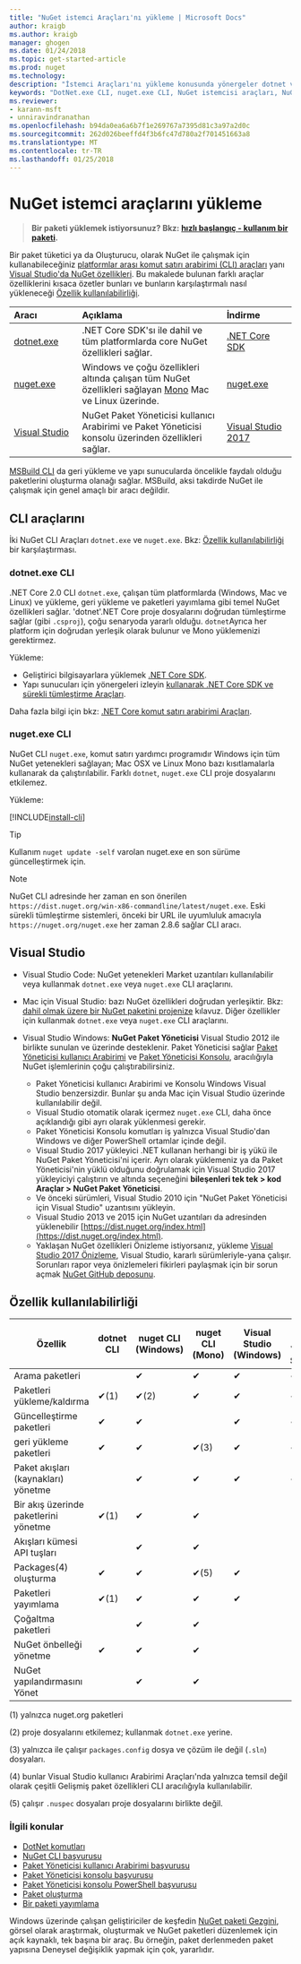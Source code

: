 ```yaml
---
title: "NuGet istemci Araçları'nı yükleme | Microsoft Docs"
author: kraigb
ms.author: kraigb
manager: ghogen
ms.date: 01/24/2018
ms.topic: get-started-article
ms.prod: nuget
ms.technology: 
description: "İstemci Araçları'nı yükleme konusunda yönergeler dotnet ve nuget komut satırı arabirimi (CLI) ve Visual Studio için Paket Yöneticisi."
keywords: "DotNet.exe CLI, nuget.exe CLI, NuGet istemcisi araçları, NuGet Paket Yöneticisi, NuGet Paket Yöneticisi konsolu, NuGet Visual Studio, NuGet beta kanal"
ms.reviewer:
- karann-msft
- unniravindranathan
ms.openlocfilehash: b94da0ea6a6b7f1e269767a7395d81c3a97a2d0c
ms.sourcegitcommit: 262d026beeffd4f3b6fc47d780a2f701451663a8
ms.translationtype: MT
ms.contentlocale: tr-TR
ms.lasthandoff: 01/25/2018
---
```

# <a name="installing-nuget-client-tools"></a>NuGet istemci araçlarını yükleme

> **Bir paketi yüklemek istiyorsunuz? Bkz: [hızlı başlangıç - kullanım bir paketi](quickstart/use-a-package.md).**

Bir paket tüketici ya da Oluşturucu, olarak NuGet ile çalışmak için kullanabileceğiniz [platformlar arası komut satırı arabirimi (CLI) araçları](#cli-tools) yanı [Visual Studio'da NuGet özellikleri](#visual-studio). Bu makalede bulunan farklı araçlar özelliklerini kısaca özetler bunları ve bunların karşılaştırmalı nasıl yükleneceği [Özellik kullanılabilirliği](#feature-availability).

| Aracı&nbsp;&nbsp;&nbsp;&nbsp;&nbsp;&nbsp;&nbsp;&nbsp;&nbsp;&nbsp;&nbsp;&nbsp;&nbsp;&nbsp;&nbsp; | Açıklama | İndirme&nbsp;&nbsp;&nbsp;&nbsp;&nbsp;&nbsp;&nbsp;&nbsp;&nbsp; |
|:------------- |:-------------|:-----|
| [dotnet.exe](#dotnetexe-cli) | .NET Core SDK'sı ile dahil ve tüm platformlarda core NuGet özellikleri sağlar. | [.NET Core SDK](https://www.microsoft.com/net/download/) |
| [nuget.exe](#nugetexe-cli) | Windows ve çoğu özellikleri altında çalışan tüm NuGet özellikleri sağlayan [Mono](http://www.mono-project.com/docs/getting-started/install/) Mac ve Linux üzerinde. | [nuget.exe](https://dist.nuget.org/win-x86-commandline/latest/nuget.exe) |
| [Visual Studio](#visual-studio) | NuGet Paket Yöneticisi kullanıcı Arabirimi ve Paket Yöneticisi konsolu üzerinden özellikleri sağlar. | [Visual Studio 2017](https://www.visualstudio.com/downloads/) |

[MSBuild CLI](schema/msbuild-targets.md) da geri yükleme ve yapı sunucularda öncelikle faydalı olduğu paketlerini oluşturma olanağı sağlar. MSBuild, aksi takdirde NuGet ile çalışmak için genel amaçlı bir aracı değildir.

## <a name="cli-tools"></a>CLI araçlarını

İki NuGet CLI Araçları `dotnet.exe` ve `nuget.exe`. Bkz: [Özellik kullanılabilirliği](#feature-availability) bir karşılaştırması.

### <a name="dotnetexe-cli"></a>dotnet.exe CLI

.NET Core 2.0 CLI `dotnet.exe`, çalışan tüm platformlarda (Windows, Mac ve Linux) ve yükleme, geri yükleme ve paketleri yayımlama gibi temel NuGet özellikleri sağlar. 'dotnet'.NET Core proje dosyalarını doğrudan tümleştirme sağlar (gibi `.csproj`), çoğu senaryoda yararlı olduğu. `dotnet`Ayrıca her platform için doğrudan yerleşik olarak bulunur ve Mono yüklemenizi gerektirmez.

Yükleme:

- Geliştirici bilgisayarlara yüklemek [.NET Core SDK](https://aka.ms/dotnetcoregs).
- Yapı sunucuları için yönergeleri izleyin [kullanarak .NET Core SDK ve sürekli tümleştirme Araçları](/dotnet/core/tools/using-ci-with-cli).

Daha fazla bilgi için bkz: [.NET Core komut satırı arabirimi Araçları](/dotnet/core/tools/index?tabs=netcore2x#tabpanel_fXL5YCOYDa_netcore2x).

### <a name="nugetexe-cli"></a>nuget.exe CLI

NuGet CLI `nuget.exe`, komut satırı yardımcı programıdır Windows için tüm NuGet yetenekleri sağlayan; Mac OSX ve Linux Mono bazı kısıtlamalarla kullanarak da çalıştırılabilir. Farklı `dotnet`, `nuget.exe` CLI proje dosyalarını etkilemez.

Yükleme:

[!INCLUDE[install-cli](includes/install-cli.md)]

> [!Tip]
> Kullanım `nuget update -self` varolan nuget.exe en son sürüme güncelleştirmek için.

> [!Note]
> NuGet CLI adresinde her zaman en son önerilen `https://dist.nuget.org/win-x86-commandline/latest/nuget.exe`. Eski sürekli tümleştirme sistemleri, önceki bir URL ile uyumluluk amacıyla `https://nuget.org/nuget.exe` her zaman 2.8.6 sağlar CLI aracı.

## <a name="visual-studio"></a>Visual Studio

- Visual Studio Code: NuGet yetenekleri Market uzantıları kullanılabilir veya kullanmak `dotnet.exe` veya `nuget.exe` CLI araçlarını.
- Mac için Visual Studio: bazı NuGet özellikleri doğrudan yerleşiktir. Bkz: [dahil olmak üzere bir NuGet paketini projenize](/visualstudio/mac/nuget-walkthrough) kılavuz. Diğer özellikler için kullanmak `dotnet.exe` veya `nuget.exe` CLI araçlarını.

- Visual Studio Windows: **NuGet Paket Yöneticisi** Visual Studio 2012 ile birlikte sunulan ve üzerinde desteklenir. Paket Yöneticisi sağlar [Paket Yöneticisi kullanıcı Arabirimi](tools/package-manager-ui.md) ve [Paket Yöneticisi Konsolu](tools/package-manager-console.md), aracılığıyla NuGet işlemlerinin çoğu çalıştırabilirsiniz.
  - Paket Yöneticisi kullanıcı Arabirimi ve Konsolu Windows Visual Studio benzersizdir. Bunlar şu anda Mac için Visual Studio üzerinde kullanılabilir değil.
  - Visual Studio otomatik olarak içermez `nuget.exe` CLI, daha önce açıklandığı gibi ayrı olarak yüklenmesi gerekir.
  - Paket Yöneticisi Konsolu komutları iş yalnızca Visual Studio'dan Windows ve diğer PowerShell ortamlar içinde değil.
  - Visual Studio 2017 yükleyici .NET kullanan herhangi bir iş yükü ile NuGet Paket Yöneticisi'ni içerir. Ayrı olarak yüklemeniz ya da Paket Yöneticisi'nin yüklü olduğunu doğrulamak için Visual Studio 2017 yükleyiciyi çalıştırın ve altında seçeneğini **bileşenleri tek tek > kod Araçlar > NuGet Paket Yöneticisi**.
  - Ve önceki sürümleri, Visual Studio 2010 için "NuGet Paket Yöneticisi için Visual Studio" uzantısını yükleyin.
  - Visual Studio 2013 ve 2015 için NuGet uzantıları da adresinden yüklenebilir [https://dist.nuget.org/index.html](https://dist.nuget.org/index.html).
  - Yaklaşan NuGet özellikleri Önizleme istiyorsanız, yükleme [Visual Studio 2017 Önizleme](https://www.visualstudio.com/vs/preview/), Visual Studio, kararlı sürümleriyle-yana çalışır. Sorunları rapor veya önizlemeleri fikirleri paylaşmak için bir sorun açmak [NuGet GitHub deposunu](https://github.com/Nuget/Home/issues).

## <a name="feature-availability"></a>Özellik kullanılabilirliği

| Özellik | dotnet CLI | nuget CLI (Windows) | nuget CLI (Mono) | Visual Studio (Windows) | Mac için Visual Studio |
| --- | --- | --- | --- | --- | --- |
| Arama paketleri |  | &#10004; | &#10004; | &#10004; | &#10004; |
| Paketleri yükleme/kaldırma | &#10004;(1) | &#10004;(2) | &#10004; | &#10004; | &#10004; |
| Güncelleştirme paketleri | &#10004; | &#10004; | | &#10004; | &#10004; |
| geri yükleme paketleri | &#10004; | &#10004; | &#10004;(3) | &#10004; | &#10004; |
| Paket akışları (kaynakları) yönetme | | &#10004; | &#10004; | &#10004; | &#10004; |
| Bir akış üzerinde paketlerini yönetme | &#10004;(1) | &#10004; | &#10004; | | |
| Akışları kümesi API tuşları | | &#10004; | &#10004; | | |
| Packages(4) oluşturma | &#10004; | &#10004; | &#10004;(5) | &#10004; | |
| Paketleri yayımlama | &#10004;(1) | &#10004; | &#10004; | &#10004; |  |
| Çoğaltma paketleri |  | &#10004; | &#10004; | | |
| NuGet önbelleği yönetme | &#10004; | &#10004; | &#10004; | | |
| NuGet yapılandırmasını Yönet | | &#10004; | &#10004; | | |

(1) yalnızca nuget.org paketleri

(2) proje dosyalarını etkilemez; kullanmak `dotnet.exe` yerine.

(3) yalnızca ile çalışır `packages.config` dosya ve çözüm ile değil (`.sln`) dosyaları.

(4) bunlar Visual Studio kullanıcı Arabirimi Araçları'nda yalnızca temsil değil olarak çeşitli Gelişmiş paket özellikleri CLI aracılığıyla kullanılabilir.

(5) çalışır `.nuspec` dosyaları proje dosyalarını birlikte değil.

### <a name="related-topics"></a>İlgili konular

- [DotNet komutları](tools/dotnet-commands.md)
- [NuGet CLI başvurusu](tools/nuget-exe-cli-reference.md)
- [Paket Yöneticisi kullanıcı Arabirimi başvurusu](tools/package-manager-ui.md)
- [Paket Yöneticisi konsolu başvurusu](tools/package-manager-console.md)
- [Paket Yöneticisi konsolu PowerShell başvurusu](tools/powershell-reference.md)
- [Paket oluşturma](create-packages/creating-a-package.md)
- [Bir paketi yayımlama](create-packages/publish-a-package.md)

Windows üzerinde çalışan geliştiriciler de keşfedin [NuGet paketi Gezgini](https://github.com/NuGetPackageExplorer/NuGetPackageExplorer), görsel olarak araştırmak, oluşturmak ve NuGet paketleri düzenlemek için açık kaynaklı, tek başına bir araç. Bu örneğin, paket derlenmeden paket yapısına Deneysel değişiklik yapmak için çok, yararlıdır.
